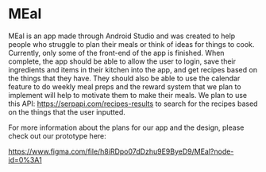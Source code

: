 # MEal

MEal is an app made through Android Studio and was
created to help people who struggle to plan 
their meals or think of ideas for things to cook. 
Currently, only some of the front-end of the app 
is finished. When complete, the app should be able
to allow the user to login, save their ingredients
and items in their kitchen into the app, and get
recipes based on the things that they have. They
should also be able to use the calendar feature to
do weekly meal preps and the reward system that we
plan to implement will help to motivate them to make
their meals. We plan to use this API: 
https://serpapi.com/recipes-results 
to search for the recipes based on the things that the
user inputted. 

For more information about the plans for our app and
the design, please check out our prototype here:

https://www.figma.com/file/h8iRDpo07dDzhu9E9ByeD9/MEal?node-id=0%3A1
